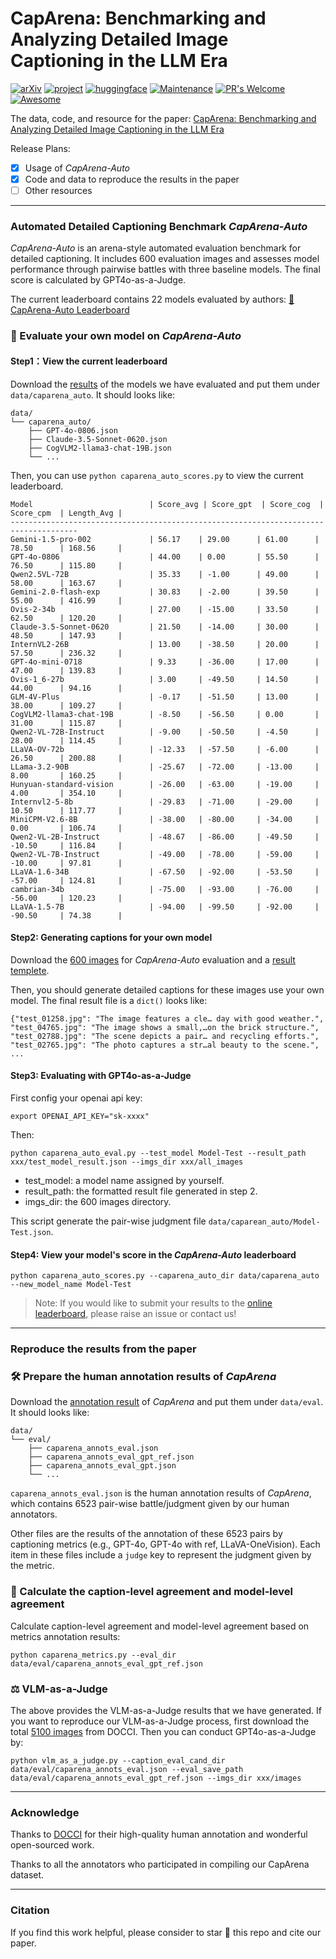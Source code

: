 # CapArena: Benchmarking and Analyzing Detailed Image Captioning in the LLM Era

[![arXiv](https://img.shields.io/badge/arXiv-2503.12329-b31b1b.svg)](https://arxiv.org/abs/2503.12329) 
[![project](https://img.shields.io/badge/Project-Page-brightgreen?logo=github)](https://caparena.github.io/) 
[![huggingface](https://img.shields.io/badge/🤗%20HF-Leaderboard-orange)](https://huggingface.co/spaces/yan111222/CapArena_Auto) 
[![Maintenance](https://img.shields.io/badge/Maintained%3F-yes-green.svg)](https://GitHub.com/Naereen/StrapDown.js/graphs/commit-activity) 
[![PR's Welcome](https://img.shields.io/badge/PRs-welcome-brightgreen.svg?style=flat)](http://makeapullrequest.com)
[![Awesome](https://awesome.re/badge.svg)](https://awesome.re)

The data, code, and resource for the paper: [CapArena: Benchmarking and Analyzing Detailed Image Captioning in the LLM Era](https://arxiv.org/abs/2503.12329)

Release Plans:

- [x] Usage of *CapArena-Auto*
- [x] Code and data to reproduce the results in the paper
- [ ] Other resources

***
###  Automated Detailed Captioning Benchmark *CapArena-Auto*

*CapArena-Auto* is an arena-style automated evaluation benchmark for detailed captioning. It includes 600 evaluation images and assesses model performance through pairwise battles with three baseline models. The final score is calculated by GPT4o-as-a-Judge.

The current leaderboard contains 22 models evaluated by authors: [🤗 CapArena-Auto Leaderboard](https://huggingface.co/spaces/yan111222/CapArena_Auto)

### 📝 Evaluate your own model on *CapArena-Auto*

#### Step1：View the current leaderboard
Download the [results](https://box.nju.edu.cn/f/707c01ccdb724d2f925f/) of the models we have evaluated and put them under `data/caparena_auto`. It should looks like:

```
data/
└── caparena_auto/
    ├── GPT-4o-0806.json
    ├── Claude-3.5-Sonnet-0620.json
    ├── CogVLM2-llama3-chat-19B.json
    └── ...
```

Then, you can use `python caparena_auto_scores.py` to view the current leaderboard.

```
Model                          | Score_avg | Score_gpt  | Score_cog  | Score_cpm  | Length_Avg |
-------------------------------------------------------------------------------------
Gemini-1.5-pro-002             | 56.17    | 29.00      | 61.00      | 78.50      | 168.56     |
GPT-4o-0806                    | 44.00    | 0.00       | 55.50      | 76.50      | 115.80     |
Qwen2.5VL-72B                  | 35.33    | -1.00      | 49.00      | 58.00      | 163.67     |
Gemini-2.0-flash-exp           | 30.83    | -2.00      | 39.50      | 55.00      | 416.99     |
Ovis-2-34b                     | 27.00    | -15.00     | 33.50      | 62.50      | 120.20     |
Claude-3.5-Sonnet-0620         | 21.50    | -14.00     | 30.00      | 48.50      | 147.93     |
InternVL2-26B                  | 13.00    | -38.50     | 20.00      | 57.50      | 236.32     |
GPT-4o-mini-0718               | 9.33     | -36.00     | 17.00      | 47.00      | 139.83     |
Ovis-1_6-27b                   | 3.00     | -49.50     | 14.50      | 44.00      | 94.16      |
GLM-4V-Plus                    | -0.17    | -51.50     | 13.00      | 38.00      | 109.27     |
CogVLM2-llama3-chat-19B        | -8.50    | -56.50     | 0.00       | 31.00      | 115.87     |
Qwen2-VL-72B-Instruct          | -9.00    | -50.50     | -4.50      | 28.00      | 114.45     |
LLaVA-OV-72b                   | -12.33   | -57.50     | -6.00      | 26.50      | 200.88     |
LLama-3.2-90B                  | -25.67   | -72.00     | -13.00     | 8.00       | 160.25     |
Hunyuan-standard-vision        | -26.00   | -63.00     | -19.00     | 4.00       | 354.10     |
Internvl2-5-8b                 | -29.83   | -71.00     | -29.00     | 10.50      | 117.77     |
MiniCPM-V2.6-8B                | -38.00   | -80.00     | -34.00     | 0.00       | 106.74     |
Qwen2-VL-2B-Instruct           | -48.67   | -86.00     | -49.50     | -10.50     | 116.84     |
Qwen2-VL-7B-Instruct           | -49.00   | -78.00     | -59.00     | -10.00     | 97.81      |
LLaVA-1.6-34B                  | -67.50   | -92.00     | -53.50     | -57.00     | 124.81     |
cambrian-34b                   | -75.00   | -93.00     | -76.00     | -56.00     | 120.23     |
LLaVA-1.5-7B                   | -94.00   | -99.50     | -92.00     | -90.50     | 74.38      |
```

#### Step2: Generating captions for your own model
Download the [600 images](https://box.nju.edu.cn/f/a79c42c9c10e4acb83e7/) for *CapArena-Auto* evaluation and a [result templete](https://box.nju.edu.cn/f/43eb761488734c638824/).

Then, you should generate detailed captions for these images use your own model. The final result file is a `dict()` looks like:

```
{"test_01258.jpg": "The image features a cle… day with good weather.",
"test_04765.jpg": "The image shows a small,…on the brick structure.",
"test_02788.jpg": "The scene depicts a pair… and recycling efforts.",
"test_02765.jpg": "The photo captures a str…al beauty to the scene.",
...
```

#### Step3: Evaluating with GPT4o-as-a-Judge

First config your openai api key: 

```
export OPENAI_API_KEY="sk-xxxx"
```

Then:
```
python caparena_auto_eval.py --test_model Model-Test --result_path xxx/test_model_result.json --imgs_dir xxx/all_images
```

- test_model: a model name assigned by yourself.
- result_path: the formatted result file generated in step 2.
- imgs_dir: the 600 images directory.

This script generate the pair-wise judgment file `data/caparean_auto/Model-Test.json`.

#### Step4: View your model's score in the *CapArena-Auto* leaderboard

```
python caparena_auto_scores.py --caparena_auto_dir data/caparena_auto --new_model_name Model-Test
```

> Note: If you would like to submit your results to the [online leaderboard](https://huggingface.co/spaces/yan111222/CapArena_Auto), please raise an issue or contact us!

***
### Reproduce the results from the paper

### 🛠️ Prepare the human annotation results of *CapArena*

Download the [annotation result](https://box.nju.edu.cn/f/0fd0a0d3dce243ab8c12/) of *CapArena* and put them under `data/eval`. It should looks like:

```
data/
└── eval/
    ├── caparena_annots_eval.json
    ├── caparena_annots_eval_gpt_ref.json
    ├── caparena_annots_eval_gpt.json
    └── ...
```

`caparena_annots_eval.json` is the human annotation results of *CapArena*, which contains 6523 pair-wise battle/judgment given by our human annotators.

Other files are the results of the annotation of these 6523 pairs by captioning metrics (e.g., GPT-4o, GPT-4o with ref, LLaVA-OneVision). Each item in these files include a `judge` key to represent the judgment given by the metric.

### 🎯 Calculate the caption-level agreement and model-level agreement

Calculate caption-level agreement and model-level agreement based on metrics annotation results:

```
python caparena_metrics.py --eval_dir data/eval/caparena_annots_eval_gpt_ref.json
```

### ⚖️ VLM-as-a-Judge
The above provides the VLM-as-a-Judge results that we have generated.
If you want to reproduce our VLM-as-a-Judge process, first download the total [5100 images](https://box.nju.edu.cn/f/9d2b9ded47d54999926c/) from DOCCI.
Then you can conduct GPT4o-as-a-Judge by:
```
python vlm_as_a_judge.py --caption_eval_cand_dir data/eval/caparena_annots_eval.json --eval_save_path data/eval/caparena_annots_eval_gpt_ref.json --imgs_dir xxx/images
```

*** 
### Acknowledge

Thanks to [DOCCI](https://google.github.io/docci/) for their high-quality human annotation and wonderful open-sourced work.

Thanks to all the annotators who participated in compiling our CapArena dataset.

***
### Citation
If you find this work helpful, please consider to star 🌟 this repo and cite our paper.
<!-- ```
@misc{cheng2025caparenabenchmarkinganalyzingdetailed,
      title={CapArena: Benchmarking and Analyzing Detailed Image Captioning in the LLM Era}, 
      author={Kanzhi Cheng and Wenpo Song and Jiaxin Fan and Zheng Ma and Qiushi Sun and Fangzhi Xu and Chenyang Yan and Nuo Chen and Jianbing Zhang and Jiajun Chen},
      year={2025},
      eprint={2503.12329},
      archivePrefix={arXiv},
      primaryClass={cs.CV},
      url={https://arxiv.org/abs/2503.12329}, 
}
``` -->